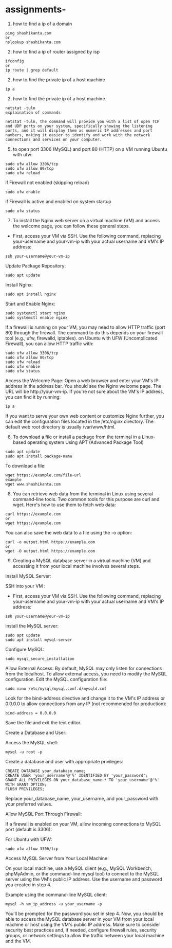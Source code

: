 # assignments-

1. how to find a ip of a domain 
```
ping shashikanta.com
or
nslookup shashikanta.com
```
2. how to find a ip of router assigned by isp
```
ifconfig
or
ip route | grep default

```
2. how to find the private ip of a host machine
```
ip a
```
2. how to find the private ip of a host machine
```
netstat -tuln
explaination of commands

netstat -tuln, the command will provide you with a list of open TCP and UDP ports on your system, specifically showing the listening ports, and it will display them as numeric IP addresses and port numbers, making it easier to identify and work with the network connections and services on your computer.
```
5. to open port 3306 (MySQL) and port 80 (HTTP) on a VM running Ubuntu with ufw:
```
sudo ufw allow 3306/tcp
sudo ufw allow 80/tcp
sudo ufw reload
```
if Firewall not enabled (skipping reload)
```
sudo ufw enable
```
if Firewall is active and enabled on system startup
```
sudo ufw status
```

 
7. To install the Nginx web server on a virtual machine (VM) and access the welcome page, you can follow these general steps.

- First, access your VM via SSH. Use the following command, replacing your-username and your-vm-ip with your actual username and VM's IP address:
```
ssh your-username@your-vm-ip
```
Update Package Repository:
```
sudo apt update
```
Install Nginx:
```
sudo apt install nginx
```
Start and Enable Nginx:
```
sudo systemctl start nginx
sudo systemctl enable nginx
```
If a firewall is running on your VM, you may need to allow HTTP traffic (port 80) through the firewall. The command to do this depends on your firewall tool (e.g., ufw, firewalld, iptables).
on Ubuntu with UFW (Uncomplicated Firewall), you can allow HTTP traffic with:
```
sudo ufw allow 3306/tcp
sudo ufw allow 80/tcp
sudo ufw reload
sudo ufw enable
sudo ufw status
```
Access the Welcome Page:
Open a web browser and enter your VM's IP address in the address bar. You should see the Nginx welcome page. The URL will be http://your-vm-ip.
If you're not sure about the VM's IP address, you can find it by running:
```
ip a
```

If you want to serve your own web content or customize Nginx further, you can edit the configuration files located in the /etc/nginx directory. 
The default web root directory is usually /var/www/html.

6. To download a file or install a package from the terminal in a Linux-based operating system Using APT (Advanced Package Tool) 
```
sudo apt update
sudo apt install package-name
```
To download a file:
```
wget https://example.com/file-url
example
wget www.shashikanta.com
```
8. You can retrieve web data from the terminal in Linux using several command-line tools.
Two common tools for this purpose are curl and wget. Here's how to use them to fetch web data:

```
curl https://example.com
or
wget https://example.com
```
You can also save the web data to a file using the -o option:

```
curl -o output.html https://example.com
or
wget -O output.html https://example.com
```

9. Creating a MySQL database server in a virtual machine (VM) and accessing it from your local machine involves several steps.

Install MySQL Server:

SSH into your VM :
- First, access your VM via SSH. Use the following command, replacing your-username and your-vm-ip with your actual username and VM's IP address:
```
ssh your-username@your-vm-ip
```
install the MySQL server:
 ```
sudo apt update
sudo apt install mysql-server
 ```
Configure MySQL:
```
sudo mysql_secure_installation

```
Allow External Access:
By default, MySQL may only listen for connections from the localhost. To allow external access, you need to modify the MySQL configuration. Edit the MySQL configuration file:
```
sudo nano /etc/mysql/mysql.conf.d/mysqld.cnf

```
Look for the bind-address directive and change it to the VM's IP address or 0.0.0.0 to allow connections from any IP (not recommended for production):
```
bind-address = 0.0.0.0

```
Save the file and exit the text editor.

Create a Database and User:

Access the MySQL shell:
```
mysql -u root -p

```
Create a database and user with appropriate privileges:
```
CREATE DATABASE your_database_name;
CREATE USER 'your_username'@'%' IDENTIFIED BY 'your_password';
GRANT ALL PRIVILEGES ON your_database_name.* TO 'your_username'@'%' WITH GRANT OPTION;
FLUSH PRIVILEGES;

```
Replace your_database_name, your_username, and your_password with your preferred values.

Allow MySQL Port Through Firewall:

If a firewall is enabled on your VM, allow incoming connections to MySQL port (default is 3306):

For Ubuntu with UFW:
```
sudo ufw allow 3306/tcp

```
Access MySQL Server from Your Local Machine:

On your local machine, use a MySQL client (e.g., MySQL Workbench, phpMyAdmin, or the command-line mysql tool) to connect to the MySQL server using the VM's public IP address. Use the username and password you created in step 4.

Example using the command-line MySQL client:
```
mysql -h vm_ip_address -u your_username -p

```
You'll be prompted for the password you set in step 4.
Now, you should be able to access the MySQL database server in your VM from your local machine or host using the VM's public IP address. Make sure to consider security best practices and, if needed, configure firewall rules, security groups, or network settings to allow the traffic between your local machine and the VM.
